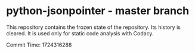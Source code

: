 # python-jsonpointer - master branch

This repository contains the frozen state of the repository.
Its history is cleared. It is used only for static code
analysis with Codacy.

Commit Time: 1724316288